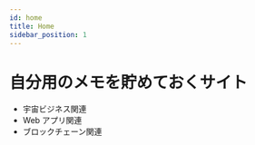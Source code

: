 ```yaml
---
id: home
title: Home
sidebar_position: 1
---
```


# 自分用のメモを貯めておくサイト

- 宇宙ビジネス関連
- Web アプリ関連
- ブロックチェーン関連
